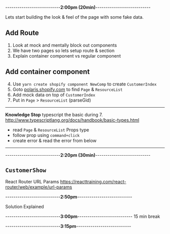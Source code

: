 ---------------------------**2:00pm (20min)**---------------------------

Lets start building the look & feel of the page with some fake data.

## Add Route
1. Look at mock and mentally block out components
2. We have two pages so lets setup route & section
3. Explain container component vs regular component

## Add container component
4. Use `yarn create shopify component NewComp` to create `CustomerIndex`
5. Goto [polaris.shopify.com](polaris.shopify.com) to find `Page` & `ResourceList`
6. Add mock data on top of `CustomerIndex`
7. Put in `Page` > `ResourceList` (parseGid)

---
**Knowledge Stop**
typescript the basic during 7.
http://www.typescriptlang.org/docs/handbook/basic-types.html

- read `Page` & `ResourceList` Props type
- follow prop using `command+click`
- create error & read the error from below
---



---------------------------**2:20pm (30min)**---------------------------

## `CustomerShow`
React Router URL Params
https://reacttraining.com/react-router/web/example/url-params

---------------------------**2:50pm**---------------------------

Solution Explained

---------------------------**3:00pm**---------------------------
15 min break

---------------------------**3:15pm**---------------------------
